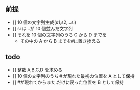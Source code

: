 ## 前提

- [] 10 個の文字列生成(s1,s2,...si)
- [] si は...が 10 個並んだ文字列
- [] それを 10 個の文字列のうち C から D までを
  - その中の A から B までを#に置き換える

## todo

- [] 整数 A,B,C,D を求める
- [] 10 個の文字列のうち＃が現れた最初の位置を A として保持
- [] #が現れてからまた.だけに戻った位置を B として保持
